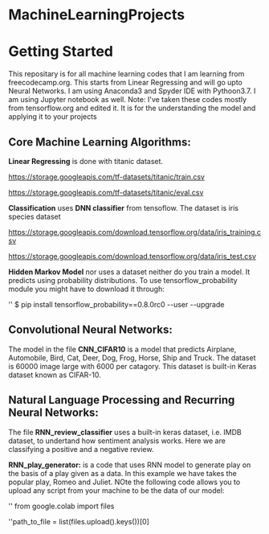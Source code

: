 # MachineLearningProjects


# Getting Started

This repositary is for all machine learning codes that I am learning from freecodecamp.org.
This starts from Linear Regressing and will go upto Neural Networks.
I am using Anaconda3 and Spyder IDE with Pythoon3.7. I am using Jupyter notebook as well.
Note: I've taken these codes mostly from tensorflow.org and edited it. It is for the understanding the model and applying it to your projects


## Core Machine Learning Algorithms: 

**Linear Regressing** is done with titanic dataset.

https://storage.googleapis.com/tf-datasets/titanic/train.csv

https://storage.googleapis.com/tf-datasets/titanic/eval.csv

**Classification** uses **DNN classifier** from tensoflow. The dataset is iris species dataset

https://storage.googleapis.com/download.tensorflow.org/data/iris_training.csv

https://storage.googleapis.com/download.tensorflow.org/data/iris_test.csv

**Hidden Markov Model** nor uses a dataset neither do you train a model. It predicts using probability distributions. 
To use tensorflow_probability module you might have to download it through:


'<addr>' $ pip install tensorflow_probability==0.8.0rc0 --user --upgrade

## Convolutional Neural Networks:

The model in the file **CNN_CIFAR10** is a model that predicts Airplane, Automobile, Bird, Cat, Deer, Dog, Frog, Horse, Ship and Truck.
The dataset is 60000 image large with 6000 per catagory. This dataset is built-in Keras dataset known as CIFAR-10.

## Natural Language Processing and Recurring Neural Networks:

The file **RNN_review_classifier** uses a built-in keras dataset, i.e. IMDB dataset, to undertand how sentiment analysis works. Here we are classifying a positive and a negative review.

**RNN_play_generator:** is a code that uses RNN model to generate play on the basis of a play given as a data. In this example we have takes the popular play, Romeo and Juliet. NOte the following code allows you to upload any script from your machine to be the data of our model:


'<addr>' from google.colab import files
 
'<addr>'path_to_file = list(files.upload().keys())[0]

